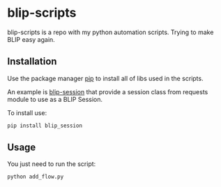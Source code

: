 # blip-scripts

blip-scripts is a repo with my python automation scripts. Trying to make BLIP easy again. 

## Installation

Use the package manager [pip](https://pip.pypa.io/en/stable/) to install all of libs used in the scripts.

An example is [blip-session](https://github.com/chr0m1ng/blip-session) that provide a session class from requests module to use as a BLIP Session.

To install use:
```bash
pip install blip_session
```

## Usage

You just need to run the script:
```bash
python add_flow.py
```

